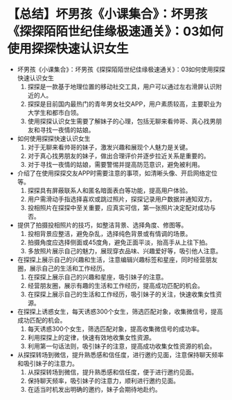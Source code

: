 # 【总结】坏男孩《小课集合》：坏男孩《探探陌陌世纪佳缘极速通关》：03如何使用探探快速认识女生

-   坏男孩《小课集合》：坏男孩《探探陌陌世纪佳缘极速通关》：03如何使用探探快速认识女生
    1.  探探是一款基于地理位置的移动社交工具，用户可以通过左右滑屏认识附近的人。
    2.  探探是目前国内最热门的青年男女社交APP，用户素质较高，主要职业为大学生和都市白领。
    3.  使用探探认识女生需要了解妹子的心理，包括无聊来看帅哥、真心找男朋友和寻找一夜情的姑娘。
-   如何使用探探快速认识女生
    1.  对于无聊来看帅哥的妹子，激发兴趣和展现个人魅力是关键。
    2.  对于真心找男朋友的妹子，做出合理评价并逐步拉近关系是重要的。
    3.  对于寻找一夜情的姑娘，需要警惕并提高防范意识，避免被利用。
-   介绍了在使用探探交友APP时需要注意的事项，如清晰头像、开启网络定位等。
    1.  探探具有屏蔽联系人和匿名暗面表白等功能，提高用户体验。
    2.  用户需滑动手指选择喜欢或跳过照片，探探记录用户数据并通知双方。
    3.  投相照片在探探中至关重要，应真实可信，第一张照片决定配对成功与否。
-   提供了拍摄投相照片的技巧，如整洁背景、选择角度、修图等。
    1.  投相背景应整洁，避免杂乱，选择纯色背景或有情调的场景。
    2.  拍摄角度应选择侧面或45度角，避免正面平淡，抬高手从上往下拍。
    3.  多放照片展示自己的魅力，展现穿衣品味、兴趣爱好等，吸引他人注意。
-   在探探上展示自己的兴趣和生活，注意编辑兴趣标签和星座，同时经营朋友圈，展示自己的生活和工作经历。
    1.  在探探上展示自己的兴趣和星座，吸引妹子的注意。
    2.  经营朋友圈，展示有趣的生活和工作经历，提高成功匹配的机会。
    3.  在探探上展示自己的生活和工作经历，吸引妹子的关注，快速收集女性资源。
-   在探探上诱惑女生，每天诱惑300个女生，筛选匹配对象，收集微信号，提高成功匹配的机会。
    1.  每天诱惑300个女生，筛选匹配对象，提高收集微信号的成功率。
    2.  利用探探上的定律，快速有效地收集女性资源。
    3.  利用第一句话法则，吸引妹子的注意，提高成功收集女性资源的机会。
-   从探探转场到微信，提升熟悉感和信任度，进行邀约见面，注意保持聊天频率和吸引妹子的注意力。
    1.  从探探转场到微信，提升熟悉感和信任度，便于进行邀约见面。
    2.  保持聊天频率，吸引妹子的注意力，顺利进行邀约见面。
    3.  在适当时机发出明确的邀约，妹子会期待地赴约。
